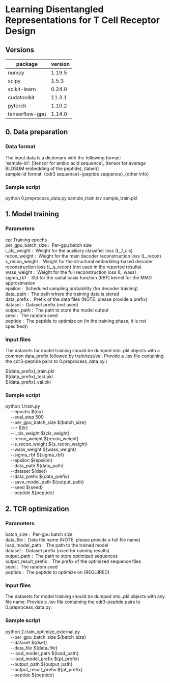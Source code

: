 # Learning Disentangled Representations for T Cell Receptor Design
## Versions
|package                  |version|
|-------------------------|-------|
|numpy                    | 1.19.5|
|scipy                    | 1.5.3 |
|scikit-learn             | 0.24.0|
|cudatoolkit              | 11.3.1|
|pytorch                  | 1.10.2|
|tensorflow-gpu           | 1.14.0|


## 0. Data preparation
### Data format
The input data is a dictionary with the following format:\
'sample-id': [(tensor for amino acid sequence), (tensor for average BLOSUM embedding of the peptide), (label)]\
sample-id format: {cdr3 sequence}-{peptide sequence}_{other info}

### Sample script
python 0.preprocess_data.py sample_train.tsv sample_train.pkl 

## 1. Model training
### Parameters
ep: Training epochs\
per_gpu_batch_size     :&nbsp; Per-gpu batch size\
i_cls_weight           :&nbsp; Weight for the auxiliary classifier loss (L_f_cls)\
recon_weight           :&nbsp; Weight for the main decoder reconstruction loss (L_recon)\
s_recon_weight         :&nbsp; Weight for the structural embedding-based decoder reconstruction loss (L_s_recon) (not used in the reported results)\
wass_weight            :&nbsp; Weight for the full reconstruction loss (L_wass)\
sigma_rbf              :&nbsp; Std for the radial basis function (RBF) kernel for the MMD approximation\
epsilon                :&nbsp; Scheduled sampling probability (for decoder training)\
data_path              :&nbsp; The path where the training data is stored\
data_prefix            :&nbsp; Prefix of the data files (NOTE: please provide a prefix)\
dataset                :&nbsp; Dataset prefix (not used)\
output_path            :&nbsp; The path to store the model output\
seed                   :&nbsp; The random seed\
peptide                :&nbsp; The peptide to optimize on (in the training phase, it is not specified)\

### Input files
The datasets for model training should be dumped into .pkl objects with a common data_prefix followed by train/test/val. Provide a .tsv file containing the cdr3-peptide pairs to 0.preprocess_data.py.\

${data_prefix}_train.pkl\
${data_prefix}_test.pkl\
${data_prefix}_val.pkl


### Sample script
python 1.train.py \
&nbsp;&nbsp;&nbsp;&nbsp;--epochs ${ep} \
&nbsp;&nbsp;&nbsp;&nbsp;--eval_step 500 \
&nbsp;&nbsp;&nbsp;&nbsp;--per_gpu_batch_size ${batch_size} \
&nbsp;&nbsp;&nbsp;&nbsp;--lr ${lr} \
&nbsp;&nbsp;&nbsp;&nbsp;--i_cls_weight ${cls_weight}\
&nbsp;&nbsp;&nbsp;&nbsp;--recon_weight ${recon_weight}\
&nbsp;&nbsp;&nbsp;&nbsp;--s_recon_weight ${s_recon_weight}\
&nbsp;&nbsp;&nbsp;&nbsp;--wass_weight ${wass_weight}\
&nbsp;&nbsp;&nbsp;&nbsp;--sigma_rbf ${sigma_rbf}\
&nbsp;&nbsp;&nbsp;&nbsp;--epsilon ${epsilon}\
&nbsp;&nbsp;&nbsp;&nbsp;--data_path ${data_path}\
&nbsp;&nbsp;&nbsp;&nbsp;--dataset ${dset}\
&nbsp;&nbsp;&nbsp;&nbsp;--data_prefix ${data_prefix}\
&nbsp;&nbsp;&nbsp;&nbsp;--save_model_path ${output_path}\
&nbsp;&nbsp;&nbsp;&nbsp;--seed ${seed} \
&nbsp;&nbsp;&nbsp;&nbsp;--peptide ${peptide}


## 2. TCR optimization
### Parameters
batch_size             :&nbsp; Per-gpu batch size\
data_file              :&nbsp; Data file name (NOTE: please provide a full file name)\
load_model_path        :&nbsp; The path to the trained model\
dataset                :&nbsp; Dataset prefix (used for naming results)\
output_path            :&nbsp; The path to store optimized sequences\
output_result_prefix   :&nbsp; The prefix of the optimized sequence files\
seed                   :&nbsp; The random seed\
peptide                :&nbsp; The peptide to optimize on (REQUIRED)

### Input files
The datasets for model training should be dumped into .pkl objects with any file name. Provide a .tsv file containing the cdr3-peptide pairs to 0.preprocess_data.py.

### Sample script
python 2.train_optimize_external.py \
&nbsp;&nbsp;&nbsp;&nbsp;--per_gpu_batch_size ${batch_size} \
&nbsp;&nbsp;&nbsp;&nbsp;--dataset ${dset}\
&nbsp;&nbsp;&nbsp;&nbsp;--data_file ${data_file}\
&nbsp;&nbsp;&nbsp;&nbsp;--load_model_path \${load_path}\
&nbsp;&nbsp;&nbsp;&nbsp;--load_model_prefix ${pt_prefix}\
&nbsp;&nbsp;&nbsp;&nbsp;--output_path ${output_path}\
&nbsp;&nbsp;&nbsp;&nbsp;--output_result_prefix ${pt_prefix}\
&nbsp;&nbsp;&nbsp;&nbsp;--peptide ${peptide}
